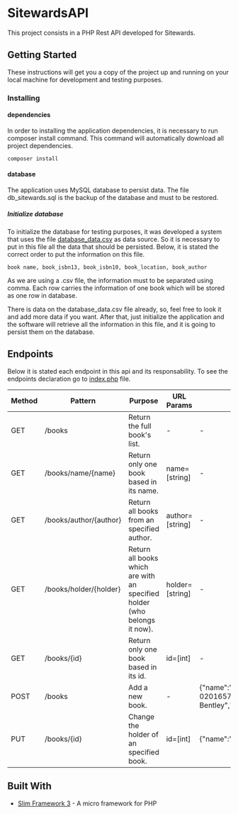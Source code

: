 # SitewardsAPI

This project consists in a PHP Rest API developed for Sitewards.

## Getting Started

These instructions will get you a copy of the project up and running on your local machine for development and testing purposes.

### Installing

#### dependencies
In order to installing the application dependencies, it is necessary to run composer install command. This command will
automatically download all project dependencies.

```
composer install
```

#### database

The application uses MySQL database to persist data. The file db_sitewards.sql is the backup of the database and must to be
restored.

##### Initialize database

To initialize the database for testing purposes, it was developed a system that uses the file [database_data.csv](database_data.csv) as data source.
So it is necessary to put in this file all the data that should be persisted. Below, it is stated the correct order to put
the information on this file.

```
book name, book_isbn13, book_isbn10, book_location, book_author
```

As we are using a .csv file, the information must to be separated using comma. Each row carries the information of one book which
will be stored as one row in database.

There is data on the database_data.csv file already, so, feel free to look it and add more data if you want.
After that, just initialize the application and the software will retrieve all the information in this file, and
it is going to persist them on the database.

## Endpoints

Below it is stated each endpoint in this api and its responsability. To see the endpoints declaration go to [index.php](index.php)
file.

Method | Pattern | Purpose | URL Params | Data Params
-------|---------|---------|------------|-------------
GET | /books | Return the full book's list. | - | -
GET | /books/name/{name} | Return only one book based in its name. | name=[string] | -
GET | /books/author/{author} | Return all books from an specified author. | author=[string] | -
GET | /books/holder/{holder} | Return all books which are with an specified holder (who belongs it now).  | holder=[string] | -
GET | /books/{id} | Return only one book based in its id.  | id=[int] | -
POST | /books | Add a new book.  | - | {"name":"Programming Pearls","isbn13":"978-0201657883","isbn10":"0201657880","author":"Jon Bentley","location":"Wellington"}
PUT | /books/{id} | Change the holder of an specified book.  | id=[int] | {"name":"Anton"}


## Built With

* [Slim Framework 3](https://www.slimframework.com/) - A micro framework for PHP
